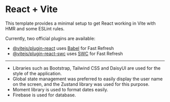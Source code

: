 # React + Vite

This template provides a minimal setup to get React working in Vite with HMR and some ESLint rules.

Currently, two official plugins are available:

- [@vitejs/plugin-react](https://github.com/vitejs/vite-plugin-react/blob/main/packages/plugin-react/README.md) uses [Babel](https://babeljs.io/) for Fast Refresh
- [@vitejs/plugin-react-swc](https://github.com/vitejs/vite-plugin-react-swc) uses [SWC](https://swc.rs/) for Fast Refresh

---

- Libraries such as Bootstrap, Tailwind CSS and DaisyUI are used for the style of the application.
- Global state management was preferred to easily display the user name on the screen, and the Zustand library was used for this purpose.
- Moment library is used to format dates easily.
- Firebase is used for database.

